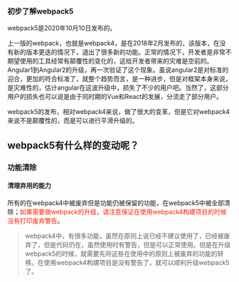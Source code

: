 ### 初步了解webpack5

webpack5是2020年10月10日发布的。

上一版的webpack，也就是webpack4，是在2018年2月发布的，该版本，在没有新的版本更迭的情况下，退出了很多新的功能。正常的情况下，开发者是非常不期望使用的工具经常有颠覆性的变化的，这给开发者带来的灾难是空前的。Angular1到Angular2的升级，再一次验证了这个现象。虽说angular2是对标准的迎合，更加的符合标准了，就整个趋势而言，是一种进步，但是对框架本身来说，是灾难性的，估计angular在这波升级中，损失了不少的用户吧。当然了，这部分用户的损失也可以说是由于同时期的Vue和React的发展，分流走了部分用户。

webpack5的发布，相对webpack4来说，做了很大的变革，但是它对webpack4来说不是颠覆性的，而是可以进行平滑升级的。

## webpack5有什么样的变动呢？

### 功能清除

#### 清理弃用的能力

所有的在webpack4中被废弃但是功能仍被保留的功能，在webpack5中被全部清除；<font color="#f20">如果需要做webpack的升级，请注意保证在使用webpack4构建项目的时候没有打印废弃警告</font>。

> webpack4中，有很多功能，虽然在原则上说已经不建议使用了，已经被废弃了，但是代码仍在，虽然使用时有警告，但是可以正常使用。但是在升级webpack5的时候，就需要先将这些在使用中的原则上被废弃的功能的转移。在使用webpack4构建项目是没有警告了，就可以顺利升级webpack5了。